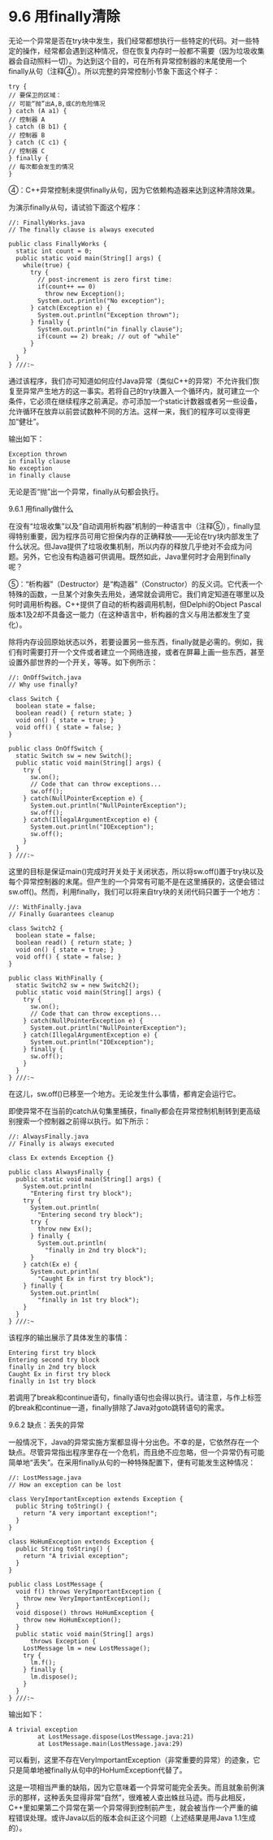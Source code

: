# 9.6 用finally清除

无论一个异常是否在try块中发生，我们经常都想执行一些特定的代码。对一些特定的操作，经常都会遇到这种情况，但在恢复内存时一般都不需要（因为垃圾收集器会自动照料一切）。为达到这个目的，可在所有异常控制器的末尾使用一个finally从句（注释④）。所以完整的异常控制小节象下面这个样子：

```
try {
// 要保卫的区域：
// 可能“抛”出A,B,或C的危险情况
} catch (A a1) {
// 控制器 A
} catch (B b1) {
// 控制器 B
} catch (C c1) {
// 控制器 C
} finally {
// 每次都会发生的情况
}
```

④：C++异常控制未提供finally从句，因为它依赖构造器来达到这种清除效果。

为演示finally从句，请试验下面这个程序：

```
//: FinallyWorks.java
// The finally clause is always executed

public class FinallyWorks {
  static int count = 0;
  public static void main(String[] args) {
    while(true) {
      try {
        // post-increment is zero first time:
        if(count++ == 0)
          throw new Exception();
        System.out.println("No exception");
      } catch(Exception e) {
        System.out.println("Exception thrown");
      } finally {
        System.out.println("in finally clause");
        if(count == 2) break; // out of "while"
      }
    }
  }
} ///:~
```

通过该程序，我们亦可知道如何应付Java异常（类似C++的异常）不允许我们恢复至异常产生地方的这一事实。若将自己的try块置入一个循环内，就可建立一个条件，它必须在继续程序之前满足。亦可添加一个static计数器或者另一些设备，允许循环在放弃以前尝试数种不同的方法。这样一来，我们的程序可以变得更加“健壮”。

输出如下：

```
Exception thrown
in finally clause
No exception
in finally clause
```

无论是否“抛”出一个异常，finally从句都会执行。

9.6.1 用finally做什么

在没有“垃圾收集”以及“自动调用析构器”机制的一种语言中（注释⑤），finally显得特别重要，因为程序员可用它担保内存的正确释放——无论在try块内部发生了什么状况。但Java提供了垃圾收集机制，所以内存的释放几乎绝对不会成为问题。另外，它也没有构造器可供调用。既然如此，Java里何时才会用到finally呢？

⑤：“析构器”（Destructor）是“构造器”（Constructor）的反义词。它代表一个特殊的函数，一旦某个对象失去用处，通常就会调用它。我们肯定知道在哪里以及何时调用析构器。C++提供了自动的析构器调用机制，但Delphi的Object Pascal版本1及2却不具备这一能力（在这种语言中，析构器的含义与用法都发生了变化）。

除将内存设回原始状态以外，若要设置另一些东西，finally就是必需的。例如，我们有时需要打开一个文件或者建立一个网络连接，或者在屏幕上画一些东西，甚至设置外部世界的一个开关，等等。如下例所示：

```
//: OnOffSwitch.java
// Why use finally?

class Switch {
  boolean state = false;
  boolean read() { return state; }
  void on() { state = true; }
  void off() { state = false; }
}

public class OnOffSwitch {
  static Switch sw = new Switch();
  public static void main(String[] args) {
    try {
      sw.on();
      // Code that can throw exceptions...
      sw.off();
    } catch(NullPointerException e) {
      System.out.println("NullPointerException");
      sw.off();
    } catch(IllegalArgumentException e) {
      System.out.println("IOException");
      sw.off();
    }
  }
} ///:~
```

这里的目标是保证main()完成时开关处于关闭状态，所以将sw.off()置于try块以及每个异常控制器的末尾。但产生的一个异常有可能不是在这里捕获的，这便会错过sw.off()。然而，利用finally，我们可以将来自try块的关闭代码只置于一个地方：

```
//: WithFinally.java
// Finally Guarantees cleanup

class Switch2 {
  boolean state = false;
  boolean read() { return state; }
  void on() { state = true; }
  void off() { state = false; }
}

public class WithFinally {
  static Switch2 sw = new Switch2();
  public static void main(String[] args) {
    try {
      sw.on();
      // Code that can throw exceptions...
    } catch(NullPointerException e) {
      System.out.println("NullPointerException");
    } catch(IllegalArgumentException e) {
      System.out.println("IOException");
    } finally {
      sw.off();
    }
  }
} ///:~
```

在这儿，sw.off()已移至一个地方。无论发生什么事情，都肯定会运行它。

即使异常不在当前的catch从句集里捕获，finally都会在异常控制机制转到更高级别搜索一个控制器之前得以执行。如下所示：

```
//: AlwaysFinally.java
// Finally is always executed

class Ex extends Exception {}

public class AlwaysFinally {
  public static void main(String[] args) {
    System.out.println(
      "Entering first try block");
    try {
      System.out.println(
        "Entering second try block");
      try {
        throw new Ex();
      } finally {
        System.out.println(
          "finally in 2nd try block");
      }
    } catch(Ex e) {
      System.out.println(
        "Caught Ex in first try block");
    } finally {
      System.out.println(
        "finally in 1st try block");
    }
  }
} ///:~
```

该程序的输出展示了具体发生的事情：

```
Entering first try block
Entering second try block
finally in 2nd try block
Caught Ex in first try block
finally in 1st try block
```

若调用了break和continue语句，finally语句也会得以执行。请注意，与作上标签的break和continue一道，finally排除了Java对goto跳转语句的需求。

9.6.2 缺点：丢失的异常

一般情况下，Java的异常实施方案都显得十分出色。不幸的是，它依然存在一个缺点。尽管异常指出程序里存在一个危机，而且绝不应忽略，但一个异常仍有可能简单地“丢失”。在采用finally从句的一种特殊配置下，便有可能发生这种情况：

```
//: LostMessage.java
// How an exception can be lost

class VeryImportantException extends Exception {
  public String toString() {
    return "A very important exception!";
  }
}

class HoHumException extends Exception {
  public String toString() {
    return "A trivial exception";
  }
}

public class LostMessage {
  void f() throws VeryImportantException {
    throw new VeryImportantException();
  }
  void dispose() throws HoHumException {
    throw new HoHumException();
  }
  public static void main(String[] args) 
      throws Exception {
    LostMessage lm = new LostMessage();
    try {
      lm.f();
    } finally {
      lm.dispose();
    }
  }
} ///:~
```

输出如下：

```
A trivial exception
        at LostMessage.dispose(LostMessage.java:21)
        at LostMessage.main(LostMessage.java:29)
```

可以看到，这里不存在VeryImportantException（非常重要的异常）的迹象，它只是简单地被finally从句中的HoHumException代替了。

这是一项相当严重的缺陷，因为它意味着一个异常可能完全丢失。而且就象前例演示的那样，这种丢失显得非常“自然”，很难被人查出蛛丝马迹。而与此相反，C++里如果第二个异常在第一个异常得到控制前产生，就会被当作一个严重的编程错误处理。或许Java以后的版本会纠正这个问题（上述结果是用Java 1.1生成的）。
